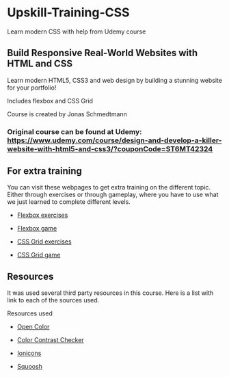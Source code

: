 # Upskill-Training-CSS

Learn modern CSS with help from Udemy course

## Build Responsive Real-World Websites with HTML and CSS

Learn modern HTML5, CSS3 and web design by building a stunning website for your portfolio!

Includes flexbox and CSS Grid

Course is created by Jonas Schmedtmann

### Original course can be found at Udemy: https://www.udemy.com/course/design-and-develop-a-killer-website-with-html5-and-css3/?couponCode=ST6MT42324

## For extra training

You can visit these webpages to get extra training on the different topic.
Either through exercises or through gameplay, where you have to use what
we just learned to complete different levels.

- [Flexbox exercises](https://developer.mozilla.org/en-US/docs/Learn/CSS/CSS_layout/Flexbox_skills)

- [Flexbox game](https://flexboxfroggy.com/)

- [CSS Grid exercises](https://developer.mozilla.org/en-US/docs/Learn/CSS/CSS_layout/)

- [CSS Grid game](https://cssgridgarden.com/)

## Resources

It was used several third party resources in this course. Here is a list with link to each of the sources used.

Resources used

- [Open Color](https://yeun.github.io/open-color/)

- [Color Contrast Checker](https://coolors.co/contrast-checker/112a46-acc8e5)

- [Ionicons](https://ionic.io/ionicons)

- [Squoosh](https://squoosh.app/)
